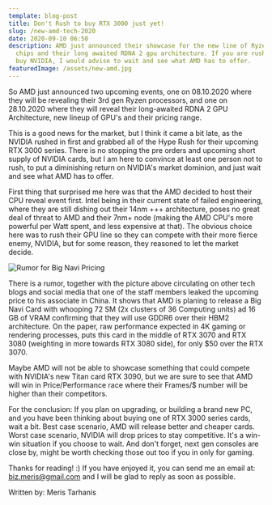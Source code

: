 ```yaml
---
template: blog-post
title: Don't Rush to buy RTX 3000 just yet!
slug: /new-amd-tech-2020
date: 2020-09-10 06:50
description: AMD just announced their showcase for the new line of Ryzen 3rd gen
  chips and their long awaited RDNA 2 gpu architecture. If you are rushing to
  buy NVIDIA, I would advise to wait and see what AMD has to offer.
featuredImage: /assets/new-amd.jpg
---
```

So AMD just announced two upcoming events, one on 08.10.2020 where they will be revealing their 3rd gen Ryzen processors, and one on 28.10.2020 where they will reveal their long-awaited RDNA 2 GPU Architecture, new lineup of GPU's and their pricing range. 

This is a good news for the market, but I think it came a bit late, as the NVIDIA rushed in first and grabbed all of the Hype Rush for their upcoming RTX 3000 series. There is no stopping the pre orders and upcoming short supply of NVIDIA cards,  but I am here to convince at least one person not to rush, to put a diminishing return on NVIDIA's market dominion, and just wait and see what AMD has to offer.

First thing that surprised me here was that the AMD decided to host their CPU reveal event first. Intel being in their current state of failed engineering, where they are still dishing out their 14nm +++ architecture, poses no great deal of threat to AMD and their 7nm+ node (making the AMD CPU's more powerful per Watt spent, and less expensive at that). The obvious  choice here was to rush their GPU line so they can compete with their more fierce enemy, NVIDIA, but for some reason, they reasoned to let the market decide. 

![Rumor for Big Navi Pricing](/assets/amd-price.jpg "16 GB VRAM Big Navi card at $549 ")

There is a rumor, together with the picture above circulating on other tech blogs and social media that one of the staff members leaked the upcoming price to his associate in China. It shows that AMD is planing to release a Big Navi Card with whooping 72 SM (2x clusters of 36 Computing units) ad 16 GB of VRAM confirming that they will use GDDR6 over their HBM2 architecture. On the paper, raw performance expected in 4K gaming or rendering processes, puts this card in the middle of RTX 3070 and RTX 3080 (weighting in more towards RTX 3080 side), for only $50 over the RTX 3070. 

Maybe AMD will not be able to showcase something that could compete with NVIDIA's new Titan card RTX 3090, but we are sure to see that AMD will win in Price/Performance race where their Frames/$ number will be higher than their competitors. 

For the conclusion: If you plan on upgrading, or building a brand new PC, and you have been thinking about buying one of RTX 3000 series cards, wait a bit. Best case scenario, AMD will release better and cheaper cards. Worst case scenario, NVIDIA will drop prices to stay competitive. It's a win-win situation if you choose to wait. And don't forget, next gen consoles are close by, might be worth checking those out too if you in only for gaming.

Thanks for reading! :) If you have enjoyed it, you can send me an email at: biz.meris@gmail.com and I will be glad to reply as soon as possible.

Written by: Meris Tarhanis